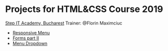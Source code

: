 # Projects for HTML&CSS Course 2019
[Step IT Academy, Bucharest](https://itstep.ro/)
Trainer: @Florin Maximciuc
* [Responsive Menu]()
* [Forms part II]()
* [Menu Dropdown]()
